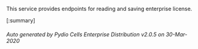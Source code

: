 






This service provides endpoints for reading and saving enterprise license.

[:summary]

###### Auto generated by Pydio Cells Enterprise Distribution v2.0.5 on 30-Mar-2020
